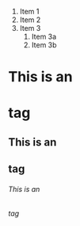 1. Item 1
1. Item 2
1. Item 3
   1. Item 3a
   1. Item 3b

# This is an <h1> tag
## This is an <h2> tag
###### This is an <h6> tag
